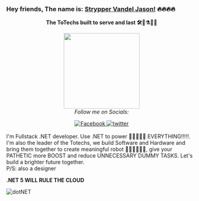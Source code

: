 ### Hey friends, The name is: [Strypper Vandel Jason!](https://twitter.com/Strypper2) 🔥🔥🔥🔥
<div align="center"> 

**The ToTechs built to serve and last 🛠🔧⚗🧪🔬**

<img height="200" width="200" align="center" src="https://i.imgur.com/h9tIJpf.jpg"/><br/>
<i>Follow me on Socials:</i><br>
  
<a href="https://www.facebook.com/StrypperJasonOCG" target="_blank">
	<img src="https://img.shields.io/badge/Facebook-%231877F2.svg?&style=flat-square&logo=facebook&logoColor=white" alt="Facebook">
</a>

<a href="https://twitter.com/Strypper2" target="_blank">
	<img src="https://img.shields.io/badge/twitter-blue?&style=flat-square&logo=twitter&logoColor=white" alt="twitter">
</a>
</div>
<br/>
I'm Fullstack .NET developer. Use .NET to power 🚀🚀🚀🚀🚀 EVERYTHING!!!!!. I'm also the leader of the Totechs, we build Software and Hardware and bring them together to create meaningful robot 🤖🤖🤖🤖🤖🤖, give your PATHETIC more BOOST and reduce UNNECESSARY DUMMY TASKS. Let's build a brighter future together.
<br/>
P/S: also a designer


**.NET 5 WILL RULE THE CLOUD**

<img align="center" alt="dotNET" src="https://i.imgur.com/tS0O7Ih.png" />

